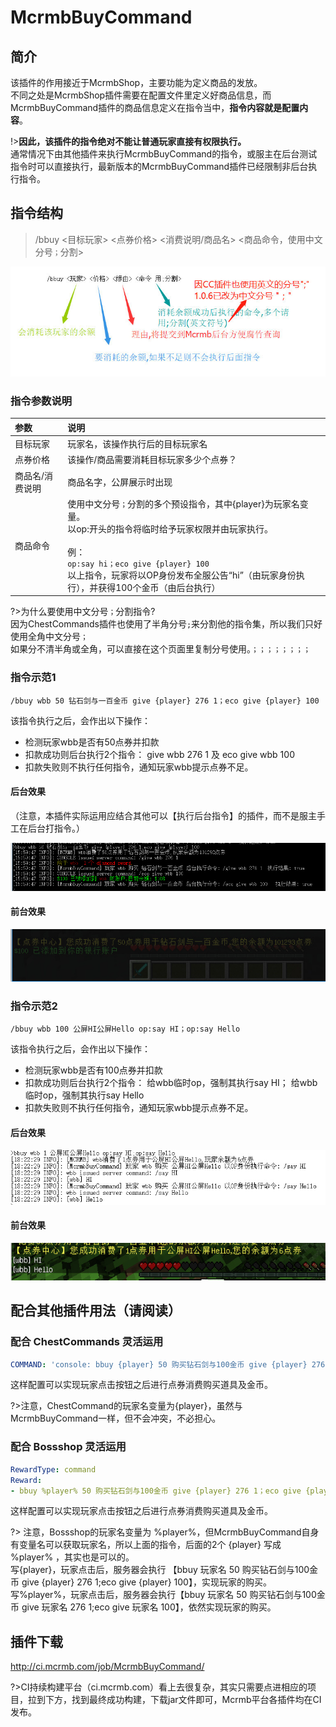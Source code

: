 # McrmbBuyCommand

## 简介

该插件的作用接近于McrmbShop，主要功能为定义商品的发放。  
不同之处是McrmbShop插件需要在配置文件里定义好商品信息，而McrmbBuyCommand插件的商品信息定义在指令当中，**指令内容就是配置内容**。

!>**因此，该插件的指令绝对不能让普通玩家直接有权限执行。**  
通常情况下由其他插件来执行McrmbBuyCommand的指令，或服主在后台测试指令时可以直接执行，最新版本的McrmbBuyCommand插件已经限制非后台执行指令。

## 指令结构
> /bbuy <目标玩家> <点券价格> <消费说明/商品名> <商品命令，使用中文分号`；`分割>  

![](../.gitbook/assets/image%20%2811%29.png)

### 指令参数说明
| 参数 | 说明 |
|:---|:---|
| 目标玩家 | 玩家名，该操作执行后的目标玩家名 |
| 点券价格 | 该操作/商品需要消耗目标玩家多少个点券？ |
| 商品名/消费说明 | 商品名字，公屏展示时出现 |
| 商品命令 | 使用中文分号`；`分割的多个预设指令，其中{player}为玩家名变量。<br>以op:开头的指令将临时给予玩家权限并由玩家执行。<br><br>例：<br>`op:say hi；eco give {player} 100`<br>以上指令，玩家将以OP身份发布全服公告“hi”（由玩家身份执行），并获得100个金币（由后台执行） |

?>为什么要使用中文分号`；`分割指令?  
因为ChestCommands插件也使用了半角分号`;`来分割他的指令集，所以我们只好使用全角中文分号`；`  
如果分不清半角或全角，可以直接在这个页面里复制分号使用。`；；；；；；；；`

###  指令示范1

`/bbuy wbb 50 钻石剑与一百金币 give {player} 276 1；eco give {player} 100` 

该指令执行之后，会作出以下操作：

* 检测玩家wbb是否有50点券并扣款 
* 扣款成功则后台执行2个指令： give wbb 276 1 及 eco give wbb 100 
* 扣款失败则不执行任何指令，通知玩家wbb提示点券不足。 

####  后台效果

（注意，本插件实际运用应结合其他可以【执行后台指令】的插件，而不是服主手工在后台打指令。）

![](../.gitbook/assets/69605896gy1fsz1o1axnbj20qm0423yk.jpg)

#### 前台效果

![](../.gitbook/assets/69605896gy1fsz1mg3gknj20i80310t1.jpg)



### 指令示范2

`/bbuy wbb 100 公屏HI公屏Hello op:say HI；op:say Hello` 

该指令执行之后，会作出以下操作：

* 检测玩家wbb是否有100点券并扣款
* 扣款成功则后台执行2个指令： 给wbb临时op，强制其执行say HI； 给wbb临时op，强制其执行say Hello 
* 扣款失败则不执行任何指令，通知玩家wbb提示点券不足。

#### 后台效果

![](../.gitbook/assets/image%20%283%29.png)

#### 前台效果

![](../.gitbook/assets/image.png)





## 配合其他插件用法（请阅读）

### 配合 ChestCommands 灵活运用

```yaml
COMMAND: 'console: bbuy {player} 50 购买钻石剑与100金币 give {player} 276 1；eco give {player} 100'
```

这样配置可以实现玩家点击按钮之后进行点券消费购买道具及金币。

?>注意，ChestCommand的玩家名变量为{player}，虽然与McrmbBuyCommand一样，但不会冲突，不必担心。
### 配合 Bossshop 灵活运用

```yaml
RewardType: command
Reward:
- bbuy %player% 50 购买钻石剑与100金币 give {player} 276 1；eco give {player} 100
```

这样配置可以实现玩家点击按钮之后进行点券消费购买道具及金币。

?> 注意，Bossshop的玩家名变量为 %player%，但McrmbBuyCommand自身有变量名可以获取玩家名，所以上面的指令，后面的2个 {player} 写成 %player% ，其实也是可以的。  
写{player}，玩家点击后，服务器会执行 【bbuy 玩家名 50 购买钻石剑与100金币 give {player} 276 1;eco give {player} 100】，实现玩家的购买。  
写%player%，玩家点击后，服务器会执行【bbuy 玩家名 50 购买钻石剑与100金币 give 玩家名 276 1;eco give 玩家名 100】，依然实现玩家的购买。  

## 插件下载

http://ci.mcrmb.com/job/McrmbBuyCommand/

?>CI持续构建平台（ci.mcrmb.com）看上去很复杂，其实只需要点进相应的项目，拉到下方，找到最终成功构建，下载jar文件即可，Mcrmb平台各插件均在CI发布。
